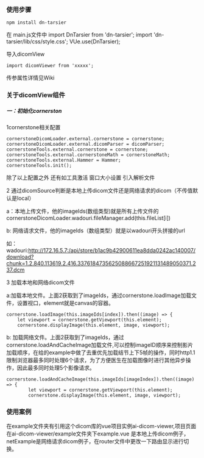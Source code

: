 ### 使用步骤

```
npm install dn-tarsier
```

在 main.js文件中
import DnTarsier from 'dn-tarsier';
import 'dn-tarsier/lib/css/style.css';
VUe.use(DnTarsier);

导入dicomView

```
import dicomViewer from 'xxxxx';
```

传参属性详情见Wiki

### 关于dicomView组件

##### 一：初始化cornerston

1cornerstone相关配置

```
cornerstoneDicomLoader.external.cornerstone = cornerstone;
cornerstoneDicomLoader.external.dicomParser = dicomParser;
cornerstoneTools.external.cornerstone = cornerstone;
cornerstoneTools.external.cornerstoneMath = cornerstoneMath;
cornerstoneTools.external.Hammer = Hammer;
cornerstoneTools.init();
```

除了以上配置之外 还有如工具激活 窗口大小设置 引入解析文件



2 通过dicomSource判断是本地上传dicom文件还是网络请求的dicom（不传值默认是local）

a：本地上传文件，他的imageIds(数组类型)就是所有上传文件的cornerstoneDicomLoader.wadouri.fileManager.add(this.fileList[i])

b: 网络请求文件，他的imageIds（数组类型）就是以wadouri开头拼接的url

如：wadouri:http://172.16.5.7:/api/store/b1ac9b42900611ea8dda0242ac140007/download?chunk=1.2.840.113619.2.416.3376184735625088667251921131489050371.237.dcm



3 加载本地和网络dicom文件

a:加载本地文件。上面2获取到了imageIds，通过cornerstone.loadImage加载文件，设置视口，element就是canvas的容器。

```
cornerstone.loadImage(this.imageIds[index]).then((image) => {
	let viewport = cornerstone.getViewport(this.element);
	cornerstone.displayImage(this.element, image, viewport);
```



b: 加载网络文件。上面2获取到了imageIds，通过cornerstone.loadAndCacheImage加载文件,可以控制imageID顺序来控制影片加载顺序，在给的example中做了去重优先加载结节上下5帧的操作，同时http1.1限制浏览器最多同时处理6个请求，为了方便医生在加载图像时进行其他异步操作，因此最多同时处理5个影像请求。

```
cornerstone.loadAndCacheImage(this.imageIds[imageIndex]).then((image) => {
		let viewport = cornerstone.getViewport(this.element);
		cornerstone.displayImage(this.element, image, viewport);
```



### 使用案例

在example文件夹有引用这个dicom库的vue项目实例ai-dicom-viewer,项目页面在ai-dicom-viewer/example文件夹下example.vue 是本地上传dicom例子，netExample是网络请求dicom例子，在router文件中更改一下路由显示进行切换。

